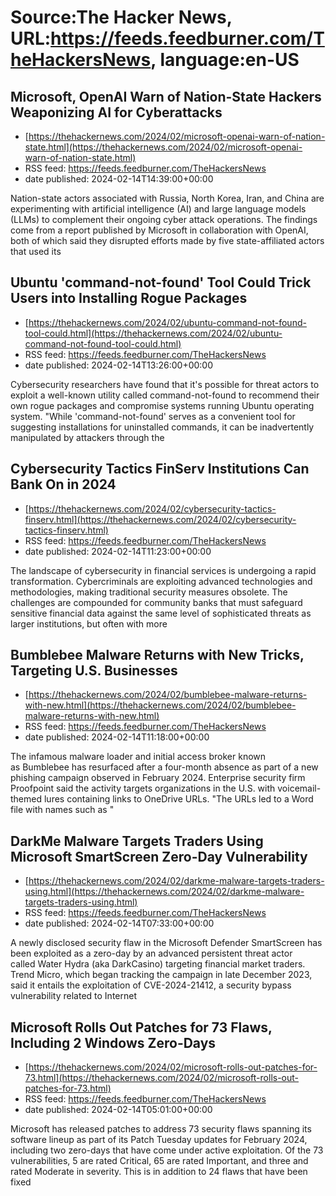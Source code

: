 # Source:The Hacker News, URL:https://feeds.feedburner.com/TheHackersNews, language:en-US

## Microsoft, OpenAI Warn of Nation-State Hackers Weaponizing AI for Cyberattacks
 - [https://thehackernews.com/2024/02/microsoft-openai-warn-of-nation-state.html](https://thehackernews.com/2024/02/microsoft-openai-warn-of-nation-state.html)
 - RSS feed: https://feeds.feedburner.com/TheHackersNews
 - date published: 2024-02-14T14:39:00+00:00

Nation-state actors associated with Russia, North Korea, Iran, and China are experimenting with artificial intelligence (AI) and large language models (LLMs) to complement their ongoing cyber attack operations.
The findings come from a report published by Microsoft in collaboration with OpenAI, both of which&nbsp;said&nbsp;they disrupted efforts made by five state-affiliated actors that used its

## Ubuntu 'command-not-found' Tool Could Trick Users into Installing Rogue Packages
 - [https://thehackernews.com/2024/02/ubuntu-command-not-found-tool-could.html](https://thehackernews.com/2024/02/ubuntu-command-not-found-tool-could.html)
 - RSS feed: https://feeds.feedburner.com/TheHackersNews
 - date published: 2024-02-14T13:26:00+00:00

Cybersecurity researchers have found that it's possible for threat actors to exploit a well-known utility called command-not-found to recommend their own rogue packages and compromise systems running Ubuntu operating system.
"While 'command-not-found' serves as a convenient tool for suggesting installations for uninstalled commands, it can be inadvertently manipulated by attackers through the

## Cybersecurity Tactics FinServ Institutions Can Bank On in 2024
 - [https://thehackernews.com/2024/02/cybersecurity-tactics-finserv.html](https://thehackernews.com/2024/02/cybersecurity-tactics-finserv.html)
 - RSS feed: https://feeds.feedburner.com/TheHackersNews
 - date published: 2024-02-14T11:23:00+00:00

The landscape of cybersecurity in financial services is undergoing a rapid transformation. Cybercriminals are exploiting advanced technologies and methodologies, making traditional security measures obsolete. The challenges are compounded for community banks that must safeguard sensitive financial data against the same level of sophisticated threats as larger institutions, but often with more

## Bumblebee Malware Returns with New Tricks, Targeting U.S. Businesses
 - [https://thehackernews.com/2024/02/bumblebee-malware-returns-with-new.html](https://thehackernews.com/2024/02/bumblebee-malware-returns-with-new.html)
 - RSS feed: https://feeds.feedburner.com/TheHackersNews
 - date published: 2024-02-14T11:18:00+00:00

The infamous malware loader and initial access broker known as&nbsp;Bumblebee&nbsp;has resurfaced after a four-month absence as part of a new phishing campaign observed in February 2024.
Enterprise security firm Proofpoint said the activity targets organizations in the U.S. with voicemail-themed lures containing links to OneDrive URLs.
"The URLs led to a Word file with names such as "

## DarkMe Malware Targets Traders Using Microsoft SmartScreen Zero-Day Vulnerability
 - [https://thehackernews.com/2024/02/darkme-malware-targets-traders-using.html](https://thehackernews.com/2024/02/darkme-malware-targets-traders-using.html)
 - RSS feed: https://feeds.feedburner.com/TheHackersNews
 - date published: 2024-02-14T07:33:00+00:00

A newly disclosed security flaw in the Microsoft Defender SmartScreen has been exploited as a zero-day by an advanced persistent threat actor called&nbsp;Water Hydra&nbsp;(aka DarkCasino) targeting financial market traders.
Trend Micro, which began tracking the campaign in late December 2023, said it entails the exploitation of CVE-2024-21412, a security bypass vulnerability related to Internet

## Microsoft Rolls Out Patches for 73 Flaws, Including 2 Windows Zero-Days
 - [https://thehackernews.com/2024/02/microsoft-rolls-out-patches-for-73.html](https://thehackernews.com/2024/02/microsoft-rolls-out-patches-for-73.html)
 - RSS feed: https://feeds.feedburner.com/TheHackersNews
 - date published: 2024-02-14T05:01:00+00:00

Microsoft has released patches to address&nbsp;73 security flaws&nbsp;spanning its software lineup as part of its Patch Tuesday updates for February 2024, including two zero-days that have come under active exploitation.
Of the 73 vulnerabilities, 5 are rated Critical, 65 are rated Important, and three and rated Moderate in severity. This is in addition to&nbsp;24 flaws&nbsp;that have been fixed

